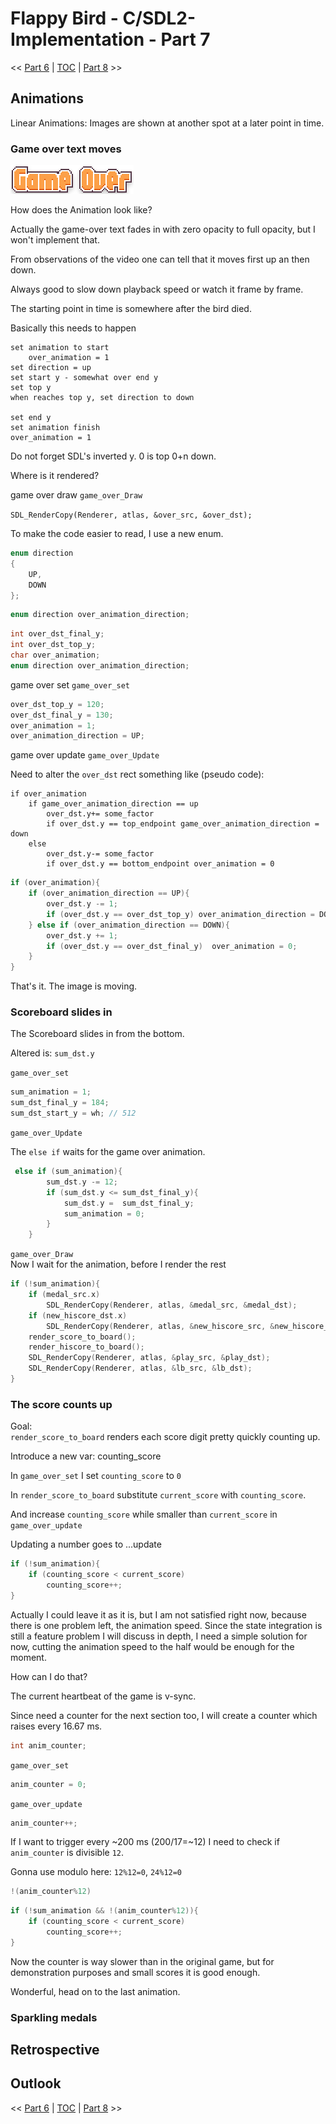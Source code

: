 # Flappy Bird - C/SDL2-Implementation - Part 7

<< [Part 6](FlappyBird_6.md) | [TOC](TOC.md) | [Part 8](Patience.md) >><br>

## Animations

Linear Animations: Images are shown at another spot at a later point in time.

### Game over text moves


![](Images/game-over.png)

How does the Animation look like?

Actually the game-over text fades in with zero opacity to full opacity, but I won't implement that.

From observations of the video one can tell that it moves first up an then down.

Always good to slow down playback speed or watch it frame by frame.

The starting point in time is somewhere after the bird died.

Basically this needs to happen

```text
set animation to start
    over_animation = 1
set direction = up
set start y - somewhat over end y
set top y
when reaches top y, set direction to down

set end y
set animation finish
over_animation = 1
```

Do not forget SDL's inverted y.
0 is top 0+n down.

Where is it rendered?

game over draw
`game_over_Draw`

`SDL_RenderCopy(Renderer, atlas, &over_src, &over_dst);`

To make the code easier to read, I use a new enum.

```c
enum direction
{
	UP,
	DOWN
};
```

```c
enum direction over_animation_direction;
```

```c
int over_dst_final_y;
int over_dst_top_y;
char over_animation;
enum direction over_animation_direction;
```

game over set `game_over_set`

```c
over_dst_top_y = 120;
over_dst_final_y = 130;
over_animation = 1;
over_animation_direction = UP;
```

game over update `game_over_Update`   

Need to alter the `over_dst` rect
something like (pseudo code):  

```text
if over_animation
    if game_over_animation_direction == up
        over_dst.y+= some_factor
        if over_dst.y == top_endpoint game_over_animation_direction = down
    else
        over_dst.y-= some_factor
        if over_dst.y == bottom_endpoint over_animation = 0
```

```c
if (over_animation){
    if (over_animation_direction == UP){
        over_dst.y -= 1;
        if (over_dst.y == over_dst_top_y) over_animation_direction = DOWN;
    } else if (over_animation_direction == DOWN){
        over_dst.y += 1;
        if (over_dst.y == over_dst_final_y)  over_animation = 0;
    }
}
```

That's it. The image is moving.
### Scoreboard slides in

The Scoreboard slides in from the bottom.

Altered is: `sum_dst.y`

`game_over_set`
```c
sum_animation = 1;
sum_dst_final_y = 184;
sum_dst_start_y = wh; // 512
```

`game_over_Update`

The `else if` waits for the game over animation.
```c
 else if (sum_animation){
		sum_dst.y -= 12;
		if (sum_dst.y <= sum_dst_final_y){
			sum_dst.y =  sum_dst_final_y;
			sum_animation = 0;
		}
	}
```

`game_over_Draw`  
Now I wait for the animation, before I render the rest
```c
if (!sum_animation){
    if (medal_src.x)
        SDL_RenderCopy(Renderer, atlas, &medal_src, &medal_dst);
    if (new_hiscore_dst.x)
        SDL_RenderCopy(Renderer, atlas, &new_hiscore_src, &new_hiscore_dst);
    render_score_to_board();
    render_hiscore_to_board();
    SDL_RenderCopy(Renderer, atlas, &play_src, &play_dst);
    SDL_RenderCopy(Renderer, atlas, &lb_src, &lb_dst);
}
```

### The score counts up

Goal:  
`render_score_to_board` renders each score digit pretty quickly counting up.

Introduce a new var: counting_score  

In `game_over_set` I set `counting_score` to `0`  

In `render_score_to_board` substitute `current_score` with `counting_score`.

And increase `counting_score` while smaller than `current_score` in `game_over_update`

Updating a number goes to ...update
```c
if (!sum_animation){
    if (counting_score < current_score)
        counting_score++;
}
```

Actually I could leave it as it is, but I am not satisfied right now, because
there is one problem left, the animation speed. Since the state integration is still a feature problem I will discuss in depth, I need a simple solution for now, cutting the animation speed to the half would be enough for the moment.

How can I do that?

The current heartbeat of the game is v-sync.

Since need a counter for the next section too, I will create a counter which raises every 16.67 ms.

```c
int anim_counter;
```

`game_over_set`
```c
anim_counter = 0;
```

`game_over_update`
```c
anim_counter++;
```
If I want to trigger every ~200 ms (200/17=~12) I need to check 
if `anim_counter` is divisible `12`.

Gonna use modulo here:
`12%12=0`, `24%12=0`
```c
!(anim_counter%12)
```

```c
if (!sum_animation && !(anim_counter%12)){
    if (counting_score < current_score)
        counting_score++;
}
```

Now the counter is way slower than in the original game, but for demonstration purposes and small scores it is good enough.

Wonderful, head on to the last animation.

### Sparkling medals

## Retrospective

## Outlook

<< [Part 6](FlappyBird_6.md) | [TOC](TOC.md) | [Part 8](Patience.md) >><br>
